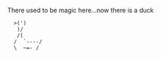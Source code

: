 There used to be magic here...now there is a duck

      >(')
       )/
       /(
      /  `----/
      \  ~=- /
~~~^~^~^~^~^~^~^~^~~~